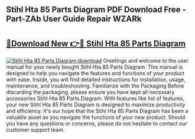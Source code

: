 ## Stihl Hta 85 Parts Diagram PDF Download Free - Part-ZAb User Guide Repair WZARk

# <h2><a href="http://dfpwsf.blite.top/?on=Stihl+Hta+85+Parts+Diagram">🔗Download New 👉🔴 Stihl Hta 85 Parts Diagram</a></h2>

[![Stihl Hta 85 Parts Diagram download](https://i.imgur.com/lujVjoI.png)](http://dfpwsf.blite.top/?on=Stihl+Hta+85+Parts+Diagram)
Greetings and welcome to the user manual for your newly bought Stihl Hta 85 Parts Diagram. This manual is designed to help you navigate the features and functions of your product with ease. Inside, you will find detailed instructions for installation, usage, maintenance, and troubleshooting. Familiarize with the Packaging Before discarding the packaging, please ensure you have kept all necessary accessories Stihl Hta 85 Parts Diagram. With features like list of features, your new Stihl Hta 85 Parts Diagram is designed to maximize productivity and efficiency. It's our hope that the Stihl Hta 85 Parts Diagram has been a valuable asset as you navigate the functions of your new product. Should you have any questions or concerns, please do not hesitate to contact our customer support team.
